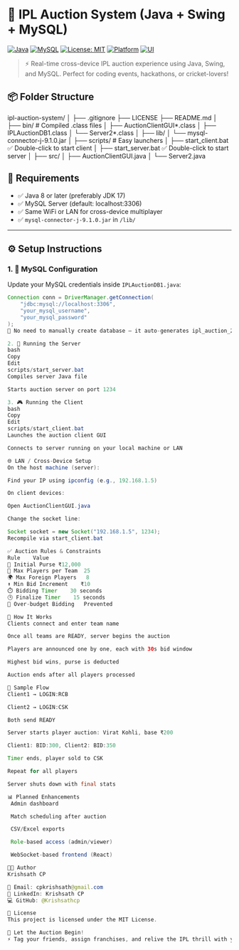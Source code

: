 # 🏏 IPL Auction System (Java + Swing + MySQL)

[![Java](https://img.shields.io/badge/Java-17-blue?logo=java)](https://www.oracle.com/java/)
[![MySQL](https://img.shields.io/badge/MySQL-8.0-orange?logo=mysql)](https://www.mysql.com/)
[![License: MIT](https://img.shields.io/badge/License-MIT-green.svg)](LICENSE)
[![Platform](https://img.shields.io/badge/Platform-Windows%20%7C%20LAN%20Cross%20Device-yellow)]()
[![UI](https://img.shields.io/badge/UI-Swing-lightgrey?logo=java)]()

> ⚡ Real-time cross-device IPL auction experience using Java, Swing, and MySQL. Perfect for coding events, hackathons, or cricket-lovers!


## 📦 Folder Structure

ipl-auction-system/
│
├── .gitignore
├── LICENSE
├── README.md
│
├── bin/                       # Compiled .class files
│   ├── AuctionClientGUI*.class
│   ├── IPLAuctionDB1.class
│   └── Server2*.class
│
├── lib/
│   └── mysql-connector-j-9.1.0.jar
│
├── scripts/                  # Easy launchers
│   ├── start_client.bat      ✅ Double-click to start client
│   ├── start_server.bat      ✅ Double-click to start server
│
├── src/
│   ├── AuctionClientGUI.java
│   └── Server2.java



## 🧰 Requirements

- ✅ Java 8 or later (preferably JDK 17)
- ✅ MySQL Server (default: localhost:3306)
- ✅ Same WiFi or LAN for cross-device multiplayer
- ✅ `mysql-connector-j-9.1.0.jar` in `/lib/`

---

## ⚙️ Setup Instructions

### 1. 🔧 MySQL Configuration

Update your MySQL credentials inside `IPLAuctionDB1.java`:

```java
Connection conn = DriverManager.getConnection(
    "jdbc:mysql://localhost:3306",
    "your_mysql_username",
    "your_mysql_password"
);
📌 No need to manually create database — it auto-generates ipl_auction_2025.

2. 🚀 Running the Server
bash
Copy
Edit
scripts/start_server.bat
Compiles server Java file

Starts auction server on port 1234

3. 🎮 Running the Client
bash
Copy
Edit
scripts/start_client.bat
Launches the auction client GUI

Connects to server running on your local machine or LAN

🌐 LAN / Cross-Device Setup
On the host machine (server):

Find your IP using ipconfig (e.g., 192.168.1.5)

On client devices:

Open AuctionClientGUI.java

Change the socket line:

Socket socket = new Socket("192.168.1.5", 1234);
Recompile via start_client.bat

✅ Auction Rules & Constraints
Rule	Value
💸 Initial Purse	₹12,000
👤 Max Players per Team	25
🌍 Max Foreign Players	8
⬆️ Min Bid Increment	₹10
⏱️ Bidding Timer	30 seconds
🕒 Finalize Timer	15 seconds
🚫 Over-budget Bidding	Prevented

🧠 How It Works
Clients connect and enter team name

Once all teams are READY, server begins the auction

Players are announced one by one, each with 30s bid window

Highest bid wins, purse is deducted

Auction ends after all players processed

🧪 Sample Flow
Client1 → LOGIN:RCB

Client2 → LOGIN:CSK

Both send READY

Server starts player auction: Virat Kohli, base ₹200

Client1: BID:300, Client2: BID:350

Timer ends, player sold to CSK

Repeat for all players

Server shuts down with final stats

📊 Planned Enhancements
 Admin dashboard

 Match scheduling after auction

 CSV/Excel exports

 Role-based access (admin/viewer)

 WebSocket-based frontend (React)

👨‍💻 Author
Krishsath CP

📧 Email: cpkrishsath@gmail.com
🔗 LinkedIn: Krishsath CP
💻 GitHub: @Krishsathcp

📄 License
This project is licensed under the MIT License.

🏁 Let the Auction Begin!
⚡ Tag your friends, assign franchises, and relive the IPL thrill with your own mini-auction system!
```

